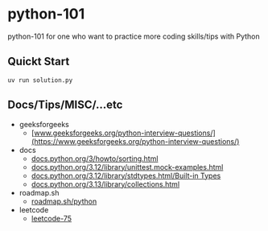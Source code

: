 # python-101
python-101 for one who want to practice more coding skills/tips with Python

## Quickt Start

```shell
uv run solution.py
```

## Docs/Tips/MISC/...etc

* geeksforgeeks
    * [www.geeksforgeeks.org/python-interview-questions/](https://www.geeksforgeeks.org/python-interview-questions/)
* docs
    * [docs.python.org/3/howto/sorting.html](https://docs.python.org/3/howto/sorting.html)
    * [docs.python.org/3.12/library/unittest.mock-examples.html](https://docs.python.org/3.12/library/unittest.mock-examples.html)
    * [docs.python.org/3.12/library/stdtypes.html/Built-in Types](https://docs.python.org/3.12/library/stdtypes.html)
    * [docs.python.org/3.13/library/collections.html](https://docs.python.org/3.13/library/collections.html)
* roadmap.sh
    * [roadmap.sh/python](https://roadmap.sh/python)
* leetcode
    * [leetcode-75](https://leetcode.com/studyplan/leetcode-75/)